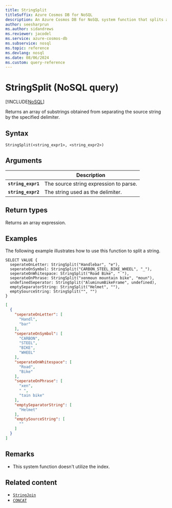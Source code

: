 ```yaml
---
title: StringSplit
titleSuffix: Azure Cosmos DB for NoSQL
description: An Azure Cosmos DB for NoSQL system function that splits a single string into multiple substrings using a delimiter.
author: seesharprun
ms.author: sidandrews
ms.reviewer: jacodel
ms.service: azure-cosmos-db
ms.subservice: nosql
ms.topic: reference
ms.devlang: nosql
ms.date: 08/06/2024
ms.custom: query-reference
---
```


# StringSplit (NoSQL query)

[!INCLUDE[NoSQL](../../includes/appliesto-nosql.md)]

Returns an array of substrings obtained from separating the source string by the specified delimiter.

## Syntax

```nosql
StringSplit(<string_expr1>, <string_expr2>)
```

## Arguments

| | Description |
| --- | --- |
| **`string_expr1`** | The source string expression to parse. |
| **`string_expr2`** | The string used as the delimiter. |

## Return types

Returns an array expression.

## Examples

The following example illustrates how to use this function to split a string.

```nosql
SELECT VALUE {
  seperateOnLetter: StringSplit("Handlebar", "e"),
  seperateOnSymbol: StringSplit("CARBON_STEEL_BIKE_WHEEL", "_"),
  seperateOnWhitespace: StringSplit("Road Bike", " "),
  seperateOnPhrase: StringSplit("xenmoun mountain bike", "moun"),
  undefinedSeperator: StringSplit("AluminumBikeFrame", undefined),
  emptySeparatorString: StringSplit("Helmet", ""),
  emptySourceString: StringSplit("", "")
}
```

```json
[
  {
    "seperateOnLetter": [
      "Handl",
      "bar"
    ],
    "seperateOnSymbol": [
      "CARBON",
      "STEEL",
      "BIKE",
      "WHEEL"
    ],
    "seperateOnWhitespace": [
      "Road",
      "Bike"
    ],
    "seperateOnPhrase": [
      "xen",
      " ",
      "tain bike"
    ],
    "emptySeparatorString": [
      "Helmet"
    ],
    "emptySourceString": [
      ""
    ]
  }
]
```

## Remarks

- This system function doesn't utilize the index.

## Related content

- [`StringJoin`](stringjoin.md)
- [`CONCAT`](concat.md)
